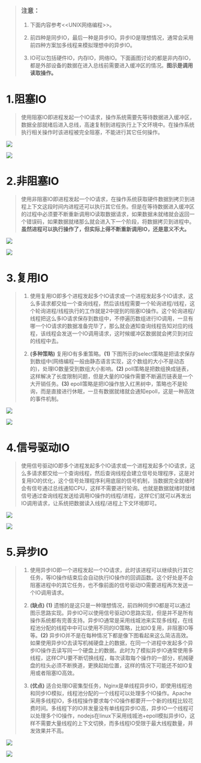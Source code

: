 >### 注意：
>1. 下面内容参考<<UNIX网络编程>>。
>
>
>2. 前四种是同步IO，最后一种是异步IO。异步IO是理想情况，通常会采用前四种方案加多线程来模拟理想中的异步IO。
>
>
>3. IO可以包括硬件IO，内存IO，网络IO。下面画图讨论的都是非内存IO，都是外部设备的数据在进入总线前需要进入缓冲区的情况。**图示是调用读取操作。**

# 1.阻塞IO
> 使用阻塞IO即进程发起一个IO请求，操作系统需要先等待数据进入缓冲区，数据全部就绪后进入总线，高速复制到进程执行上下文环境中。在操作系统执行相关操作时该进程被完全阻塞，不能进行其它任何操作。
> 
![](./assests/blockIO.PNG)

![](./assests/blockIO2.PNG)

# 2.非阻塞IO
> 使用非阻塞IO即进程发起一个IO请求，在操作系统获取硬件数据到拷贝到进程上下文这段时间内进程还可以执行其它任务。但是在等待数据进入缓冲区的过程中必须要不断重新调用IO读取数据请求，如果数据未就绪就会返回一个错误码，如果数据就绪那么就会进入下一个阶段，将数据拷贝到进程中。**虽然进程可以执行操作了，但实际上得不断重新调用IO，还是意义不大。**
> 
![](./assests/IO.PNG)

![](./assests/IO2.PNG)

# 3.复用IO
>1. 使用复用IO即多个进程发起多个IO请求或一个进程发起多个IO请求，这么多请求都交给一个查询线程，然后该线程需要一个轮询进程/线程，这个轮询进程/线程执行的工作就是2中提到的阻塞IO操作。这个轮询进程/线程把这么多IO请求保存到数组中，不停遍历数组进行IO调用，一旦有哪一个IO请求的数据准备完毕了，那么就会通知查询线程告知对应的线程，该线程会发送一个IO调用请求，这时候缓冲区数据就会拷贝到对应的线程中去。
>
> 
>2. **(多种策略)** 复用IO有多重策略。**(1)** 下图所示的select策略是把请求保存到数组中(网络编程一般由静态语言实现，这个数组的大小不是动态的)，处理IO数量受到数组大小影响。**(2)** poll策略是把数组换成链表，这样解决了长度限制问题，但是大量的IO操作需要不断遍历链表是一个大开销任务。**(3)** epoll策略是把IO操作放入红黑树中，策略也不是轮询，而是直接进行休眠，一旦有数据就绪就会通知epoll，这是一种高效的事件机制。

![](./assests/select.PNG)

![](./assests/select2.PNG)

# 4.信号驱动IO
> 使用信号驱动IO即多个进程发起多个IO请求或一个进程发起多个IO请求，这么多请求都交给一个查询线程，然后查询线程会建立信号处理程序，这是对复用IO的优化，这个信号处理程序利用底层的信号机制，当数据完全就绪时会有信号通过总线通知CPU，这样不需要进行轮询。也就是数据就绪时就绪信号通过查询线程发送给调用IO操作的线程/进程，这样它们就可以再发出IO调用请求，让系统把数据读入线程/进程上下文环境即可。
> 

![](./assests/signal.PNG)

![](./assests/signal2.PNG)


# 5.异步IO
>1. 使用异步IO即一个进程发起一个IO请求，此时该进程可以继续执行其它任务，等IO操作结束后会自动执行IO操作的回调函数。这个好处是不会阻塞进程中的其它任务，也不像前面的信号驱动IO需要进程再次发送一个IO调用请求。
>
>
>2. **(缺点)** **(1)** 遗憾的是这只是一种理想情况，前四种同步IO都是可以通过图示思路实现。异步IO可以使用信号驱动IO思路实现，但是并不是所有操作系统都有完善支持。异步IO通常是采用线城池来实现多线程，在线程池分配的线程中中可以使用不同的IO策略，比如IO复用，非阻塞IO等等。**(2)** 异步IO并不是在每种情况下都是像下图看起来这么简洁高效。如果使用异步IO去读写机械硬盘上的数据，在同一个进程中发起多个异步IO操作去读写同一个硬盘上的数据。此时为了模拟异步IO通常使用多线程，这样CPU要不断切换线程，每次读取每个操作的一部分，机械硬盘的柱头必须不断换道，更换起始位置，这样的情况下可能还不如IO复用或者阻塞IO高效。
>2. **(优点)**  适合处理IO密集型任务，Nginx是单线程异步IO，即使用线程池和同步IO模拟，线程池分配的一个线程可以处理多个IO操作。Apache采用多线程IO，多线程操作要求每个IO操作都要开一个新的线程比较花费时间。多线程下的IO并发量没有单线程异步IO高，异步IO一个线程可以处理多个IO操作，nodejs在linux下采用线城池+epoll模拟异步IO，这样不需要大量线程的上下文切换，而多线程IO受限于最大线程数量，并发效果并不高。

![](./assests/asyncIO.PNG)

![](./assests/asyncIO2.PNG)
